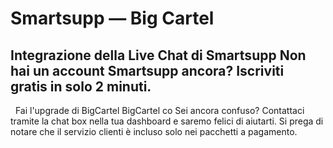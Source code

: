 # Smartsupp — Big Cartel
## Integrazione della Live Chat di Smartsupp Non hai un account Smartsupp ancora? Iscriviti gratis in solo 2 minuti.
  Fai l'upgrade di BigCartel BigCartel co
Sei ancora confuso? Contattaci tramite la chat box nella tua dashboard e saremo felici di aiutarti. Si prega di notare che il servizio clienti è incluso solo nei pacchetti a pagamento.

